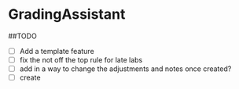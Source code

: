 # GradingAssistant
##TODO
- [ ] Add a  template feature
- [ ] fix the not off the top rule for late labs
- [ ] add in a way to change the adjustments and notes once created?
- [ ] create 